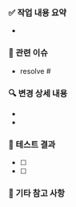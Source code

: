 <!--
📌 PR 제목은 다음과 같은 형식으로 작성해주세요:
feat: 리뷰 정렬 기능 추가 (KB3-10)

Reviewers, Assignees, Labels 설정해주세요
-->

### ✅ 작업 내용 요약

<!-- 이 PR에서 구현하거나 수정한 핵심 내용을 한 줄로 요약해주세요 -->

-

### 🧩 관련 이슈

<!-- 이 PR이 머지되면 자동으로 닫을 이슈를 명시하세요 -->

- resolve #

### 🔍 변경 상세 내용

<!-- 어떤 점이 변경되었는지 구체적으로 작성하세요 -->

-
-

### 🧪 테스트 결과

<!-- 테스트 여부를 체크박스로 표시하고 결과 요약 -->

- [ ]
- [ ]

### 📝 기타 참고 사항

<!-- 문서, 디자인 링크 등 참고할 자료가 있다면 작성하세요 -->
